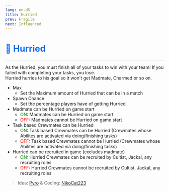```yaml
---
lang: en-US
title: Hurried
prev: Fragile
next: Influenced
---
```


# <font color=#136cf0>👟 <b>Hurried</b></font> <Badge text="Harmful" type="tip" vertical="middle"/>

***

As the Hurried, you must finish all of your tasks to win with your team! If you failed with completing your tasks, you lose.<br>
Hurried hurries to his goal so it won't get Madmate, Charmed or so on.

- Max
  - Set the Maximum amount of Hurried that can be in a match
- Spawn Chance
  - Set the percentage players have of getting Hurried
- Madmate can be Hurried on game start
  - <font color=green>ON</font>: Madmates can be Hurried on game start
  - <font color=red>OFF</font>: Madmates cannot be Hurried on game start
- Task based Crewmates can be Hurried
  - <font color=green>ON</font>: Task based Crewmates can be Hurried (Crewmates whose Abilites are activated via doing/finishing tasks)
  - <font color=red>OFF</font>: Task based Crewmates cannot be Hurried (Crewmates whose Abilites are activated via doing/finishing tasks)
- Hurried can be recruited in game (excludes madmate)
  - <font color=green>ON</font>: Hurried Crewmates can be recruited by Cultist, Jackal, any recruiting roles
  - <font color=red>OFF</font>: Hurried Crewmates cannot be recruited by Cultist, Jackal, any recruiting roles

> Idea: [Pyro](#) & Coding: [NikoCat223](https://github.com/NikoCat233)
